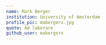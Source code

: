 ```yaml
---
name: Mark Berger
institution: University of Amsterdam
profile_pic: mabergerx.jpg
quote: Ad laborare
github_user: mabergerx
---
```

